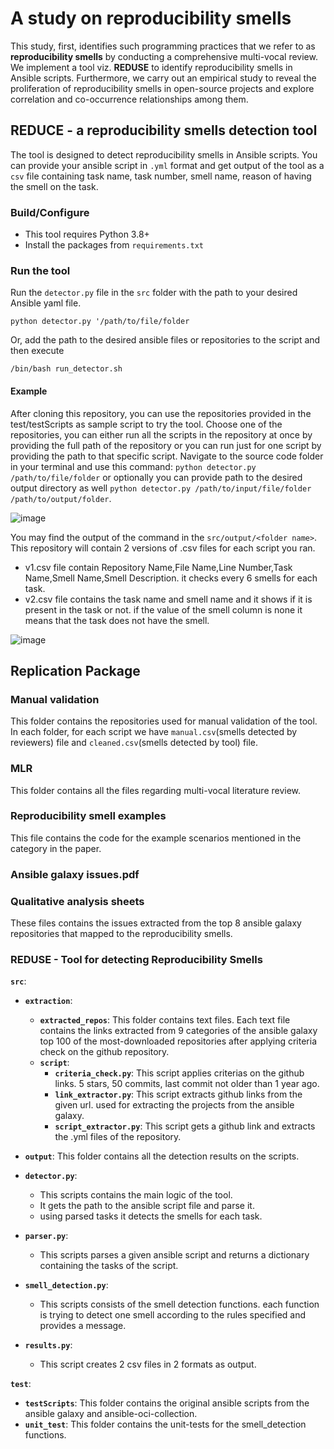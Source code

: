 # A study on reproducibility smells
This study, first, identifies such programming practices
that we refer to as **reproducibility smells** by conducting a comprehensive multi-vocal review. We implement a
tool viz. **REDUSE** to identify reproducibility smells in Ansible scripts. Furthermore, we carry out an empirical
study to reveal the proliferation of reproducibility smells in open-source projects and explore correlation and
co-occurrence relationships among them.

## REDUCE - a reproducibility smells detection tool
The tool is designed to detect reproducibility smells in Ansible scripts.
You can provide your ansible script in `.yml` format and get output of the tool as a `csv` file containing task name, task number, smell name, reason of having the smell on  the task.

### Build/Configure
- This tool requires Python 3.8+
- Install the packages from `requirements.txt`

### Run the tool
Run the `detector.py` file in the `src` folder with the path to your desired Ansible yaml file.
```shell
python detector.py '/path/to/file/folder
```
Or, add the path to the desired ansible files or repositories to the script and then execute
```shell
/bin/bash run_detector.sh
```

#### Example
After cloning this repository, you can use the repositories provided in the test/testScripts as sample script to try the tool. Choose one of the repositories, you can either run all the scripts in the repository at once by providing the full path of the repository or you can run just for one script by providing the path to that specific script. Navigate to the source code folder in your terminal and use this command: `python detector.py /path/to/file/folder` or optionally you can provide path to the desired output directory as well `python detector.py /path/to/input/file/folder /path/to/output/folder`.

![image](https://github.com/SMART-Dal/Ansible-Reproducibility/assets/36522329/6ac58f18-4817-4d21-a574-32a19e3337d5)

You may find the output of the command in the `src/output/<folder name>`. This repository will contain 2 versions of .csv files for each script you ran.
- v1.csv file contain Repository Name,File Name,Line Number,Task Name,Smell Name,Smell Description. it checks every 6 smells for each task.
- v2.csv file contains the task name and smell name and it shows if it is present in the task or not. if the value of the smell column is none it means that the task does not have the smell.

![image](https://github.com/SMART-Dal/Ansible-Reproducibility/assets/36522329/23ee2a9c-0ff7-497f-8e9d-8e8497fe6a47)

## Replication Package
### Manual validation
This folder contains the repositories used for manual validation of the tool. In each folder, for each script we have `manual.csv`(smells detected by reviewers) file and `cleaned.csv`(smells detected by tool) file.

### MLR
This folder contains all the files regarding multi-vocal literature review.

### Reproducibility smell examples
This file contains the code for the example scenarios mentioned in the category in the paper.

### Ansible galaxy issues.pdf
### Qualitative analysis sheets
These files contains the issues extracted from the top 8 ansible galaxy repositories that mapped to the reproducibility smells.
### REDUSE - Tool for detecting Reproducibility Smells
**`src`**:
- **`extraction`**:
  - **`extracted_repos`**: 
      This folder contains text files. 
      Each text file contains the links extracted from 9 categories of the 
      ansible galaxy top 100 of the most-downloaded repositories after applying criteria check on the github repository.
  - **`script`**:
      - **`criteria_check.py`**:
        This script applies criterias on the github links. 
        5 stars, 50 commits, last commit not older than 1 year ago.
      - **`link_extractor.py`**:
        This script extracts github links from the given url. 
        used for extracting the projects from the ansible galaxy.
      - **`script_extractor.py`**:
        This script gets a github link and extracts the .yml files of the repository.

- **`output`**:
  This folder contains all the detection results on the scripts.

- **`detector.py`**: 
    - This scripts contains the main logic of the tool.
    - It gets the path to the ansible script file and parse it.
    - using parsed tasks it detects the smells for each task.
- **`parser.py`**: 
    - This scripts parses a given ansible script and returns a dictionary containing the tasks of the script.
- **`smell_detection.py`**: 
    - This scripts consists of the smell detection functions. 
      each function is trying to detect one smell according to the rules specified and provides a message.
- **`results.py`**:
    - This script creates 2 csv files in 2 formats as output. 
    
**`test`**:
- **`testScripts`**:
  This folder contains the original ansible scripts from the ansible galaxy and ansible-oci-collection.
- **`unit_test`**:
  This folder contains the unit-tests for the smell_detection functions.
